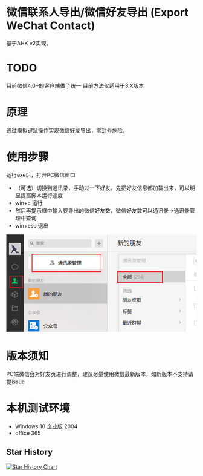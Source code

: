 # 微信联系人导出/微信好友导出 (Export WeChat Contact)

基于AHK v2实现。

# TODO
目前微信4.0+的客户端做了统一 目前方法仅适用于3.X版本

# 原理
通过模拟键鼠操作实现微信好友导出，零封号危险。

# 使用步骤
运行exe后，打开PC微信窗口
- （可选）切换到通讯录，手动过一下好友，先把好友信息都加载出来，可以明显提高脚本运行速度
- win+c 运行
- 然后再提示框中输入要导出的微信好友数，微信好友数可以通讯录->通讯录管理中查询
- win+esc 退出
  
![微信好友数](https://github.com/XgHao/WeChat-Contact/blob/main/pic/contact.png?raw=true)

# 版本须知
PC端微信会对好友页进行调整，建议尽量使用微信最新版本，如新版本不支持请提issue

# 本机测试环境
- Windows 10 企业版 2004
- office 365


## Star History

[![Star History Chart](https://api.star-history.com/svg?repos=XgHao/WeChat-Contact&type=Date)](https://star-history.com/#XgHao/WeChat-Contact&Date)
